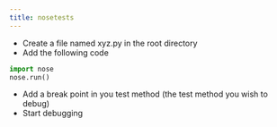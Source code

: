 ```yaml
---
title: nosetests
---
```


- Create a file named xyz.py in the root directory  
- Add the following code  
```python
import nose
nose.run()
```
- Add a break point in you test method (the test method you wish to debug)  
- Start debugging  

